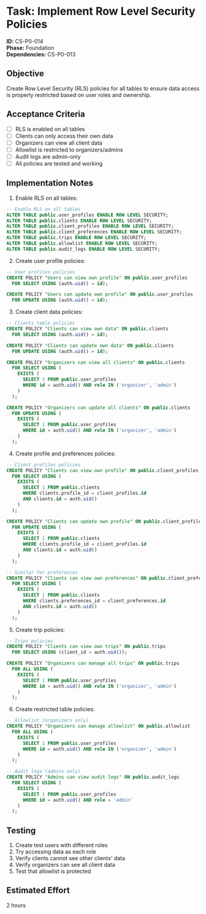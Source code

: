 # Task: Implement Row Level Security Policies

**ID:** CS-P0-014  
**Phase:** Foundation  
**Dependencies:** CS-P0-013

## Objective
Create Row Level Security (RLS) policies for all tables to ensure data access is properly restricted based on user roles and ownership.

## Acceptance Criteria
- [ ] RLS is enabled on all tables
- [ ] Clients can only access their own data
- [ ] Organizers can view all client data
- [ ] Allowlist is restricted to organizers/admins
- [ ] Audit logs are admin-only
- [ ] All policies are tested and working

## Implementation Notes
1. Enable RLS on all tables:
```sql
-- Enable RLS on all tables
ALTER TABLE public.user_profiles ENABLE ROW LEVEL SECURITY;
ALTER TABLE public.clients ENABLE ROW LEVEL SECURITY;
ALTER TABLE public.client_profiles ENABLE ROW LEVEL SECURITY;
ALTER TABLE public.client_preferences ENABLE ROW LEVEL SECURITY;
ALTER TABLE public.trips ENABLE ROW LEVEL SECURITY;
ALTER TABLE public.allowlist ENABLE ROW LEVEL SECURITY;
ALTER TABLE public.audit_logs ENABLE ROW LEVEL SECURITY;
```

2. Create user profile policies:
```sql
-- User profiles policies
CREATE POLICY "Users can view own profile" ON public.user_profiles
  FOR SELECT USING (auth.uid() = id);

CREATE POLICY "Users can update own profile" ON public.user_profiles
  FOR UPDATE USING (auth.uid() = id);
```

3. Create client data policies:
```sql
-- Clients table policies
CREATE POLICY "Clients can view own data" ON public.clients
  FOR SELECT USING (auth.uid() = id);

CREATE POLICY "Clients can update own data" ON public.clients
  FOR UPDATE USING (auth.uid() = id);

CREATE POLICY "Organizers can view all clients" ON public.clients
  FOR SELECT USING (
    EXISTS (
      SELECT 1 FROM public.user_profiles
      WHERE id = auth.uid() AND role IN ('organizer', 'admin')
    )
  );

CREATE POLICY "Organizers can update all clients" ON public.clients
  FOR UPDATE USING (
    EXISTS (
      SELECT 1 FROM public.user_profiles
      WHERE id = auth.uid() AND role IN ('organizer', 'admin')
    )
  );
```

4. Create profile and preferences policies:
```sql
-- Client profiles policies
CREATE POLICY "Clients can view own profile" ON public.client_profiles
  FOR SELECT USING (
    EXISTS (
      SELECT 1 FROM public.clients
      WHERE clients.profile_id = client_profiles.id
      AND clients.id = auth.uid()
    )
  );

CREATE POLICY "Clients can update own profile" ON public.client_profiles
  FOR UPDATE USING (
    EXISTS (
      SELECT 1 FROM public.clients
      WHERE clients.profile_id = client_profiles.id
      AND clients.id = auth.uid()
    )
  );

-- Similar for preferences
CREATE POLICY "Clients can view own preferences" ON public.client_preferences
  FOR SELECT USING (
    EXISTS (
      SELECT 1 FROM public.clients
      WHERE clients.preferences_id = client_preferences.id
      AND clients.id = auth.uid()
    )
  );
```

5. Create trip policies:
```sql
-- Trips policies
CREATE POLICY "Clients can view own trips" ON public.trips
  FOR SELECT USING (client_id = auth.uid());

CREATE POLICY "Organizers can manage all trips" ON public.trips
  FOR ALL USING (
    EXISTS (
      SELECT 1 FROM public.user_profiles
      WHERE id = auth.uid() AND role IN ('organizer', 'admin')
    )
  );
```

6. Create restricted table policies:
```sql
-- Allowlist (organizers only)
CREATE POLICY "Organizers can manage allowlist" ON public.allowlist
  FOR ALL USING (
    EXISTS (
      SELECT 1 FROM public.user_profiles
      WHERE id = auth.uid() AND role IN ('organizer', 'admin')
    )
  );

-- Audit logs (admins only)
CREATE POLICY "Admins can view audit logs" ON public.audit_logs
  FOR SELECT USING (
    EXISTS (
      SELECT 1 FROM public.user_profiles
      WHERE id = auth.uid() AND role = 'admin'
    )
  );
```

## Testing
1. Create test users with different roles
2. Try accessing data as each role
3. Verify clients cannot see other clients' data
4. Verify organizers can see all client data
5. Test that allowlist is protected

## Estimated Effort
2 hours